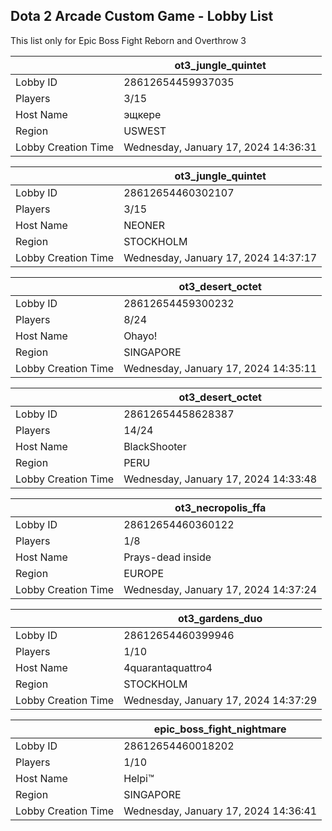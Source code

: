 ## Dota 2 Arcade Custom Game - Lobby List

This list only for Epic Boss Fight Reborn and Overthrow 3

|  | ot3_jungle_quintet |
| ------ | ------ |
| Lobby ID | 28612654459937035 |
| Players | 3/15 |
| Host Name | эщкере |
| Region | USWEST |
| Lobby Creation Time | Wednesday, January 17, 2024 14:36:31 |


|  | ot3_jungle_quintet |
| ------ | ------ |
| Lobby ID | 28612654460302107 |
| Players | 3/15 |
| Host Name | NEONER |
| Region | STOCKHOLM |
| Lobby Creation Time | Wednesday, January 17, 2024 14:37:17 |


|  | ot3_desert_octet |
| ------ | ------ |
| Lobby ID | 28612654459300232 |
| Players | 8/24 |
| Host Name | Ohayo! |
| Region | SINGAPORE |
| Lobby Creation Time | Wednesday, January 17, 2024 14:35:11 |


|  | ot3_desert_octet |
| ------ | ------ |
| Lobby ID | 28612654458628387 |
| Players | 14/24 |
| Host Name | BlackShooter |
| Region | PERU |
| Lobby Creation Time | Wednesday, January 17, 2024 14:33:48 |


|  | ot3_necropolis_ffa |
| ------ | ------ |
| Lobby ID | 28612654460360122 |
| Players | 1/8 |
| Host Name | Prays-dead inside |
| Region | EUROPE |
| Lobby Creation Time | Wednesday, January 17, 2024 14:37:24 |


|  | ot3_gardens_duo |
| ------ | ------ |
| Lobby ID | 28612654460399946 |
| Players | 1/10 |
| Host Name | 4quarantaquattro4 |
| Region | STOCKHOLM |
| Lobby Creation Time | Wednesday, January 17, 2024 14:37:29 |


|  | epic_boss_fight_nightmare |
| ------ | ------ |
| Lobby ID | 28612654460018202 |
| Players | 1/10 |
| Host Name | Helpi™ |
| Region | SINGAPORE |
| Lobby Creation Time | Wednesday, January 17, 2024 14:36:41 |



